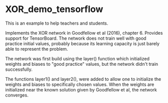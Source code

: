 # XOR_demo_tensorflow
This is an example to help teachers and students.

Implements the XOR network in Goodfellow et al (2016), chapter 6.
Provides support for TensorBoard.
The network does not train well with good practice initial values, probably
because its learning capacity is just barely able to represent the problem.

The network was first build using the layer() function which initialized weights
and biases to "good practice" values, but the network didn't train successfully.

The functions layer1() and layer2(), were added to allow one to initialize the weights
and biases to specifically chosen values. When the weights are initialized near the known
solution given by Goodfellow et al, the network converges.
